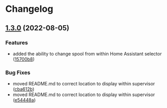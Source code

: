 # Changelog

## [1.3.0](https://github.com/systemsmystery/hassio-octoprint-filament-manager-mqtt/compare/v1.2.0...v1.3.0) (2022-08-05)


### Features

* added the ability to change spool from within Home Assistant selector ([15700b8](https://github.com/systemsmystery/hassio-octoprint-filament-manager-mqtt/commit/15700b806662e99f555e49a7349a97450e962340))


### Bug Fixes

* moved README.md to correct location to display within supervisor ([cba612b](https://github.com/systemsmystery/hassio-octoprint-filament-manager-mqtt/commit/cba612bb5d4a08ba57b4e54a05e5dd92d89ce83d))
* moved README.md to correct location to display within supervisor ([e54448a](https://github.com/systemsmystery/hassio-octoprint-filament-manager-mqtt/commit/e54448ad8dc3503c911dd70dfe36279f7c93aa9a))
